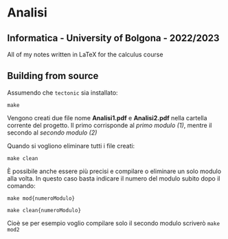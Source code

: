 
# Analisi

## Informatica - University of Bolgona - 2022/2023 
All of my notes written in LaTeX for the calculus course

## Building from source
Assumendo che `tectonic` sia installato:
```
make
```
Vengono creati due file nome **Analisi1.pdf** e **Analisi2.pdf** nella cartella corrente del progetto. Il primo corrisponde al *primo modulo (1)*, mentre il secondo al *secondo modulo (2)*

Quando si vogliono eliminare tutti i file creati: 
```
make clean
```
È possibile anche essere più precisi e compilare o eliminare un solo modulo alla volta. In questo caso basta indicare il numero del modulo subito dopo il comando:

```
make mod{numeroModulo}

make clean{numeroModulo}
```
Cioè se per esempio voglio compilare solo il secondo modulo scriverò `make mod2`
